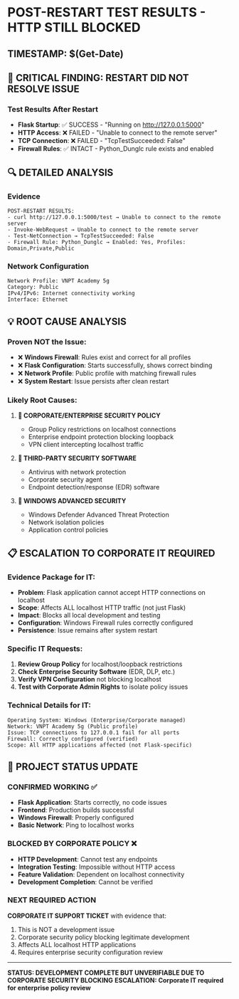 # POST-RESTART TEST RESULTS - HTTP STILL BLOCKED

## TIMESTAMP: $(Get-Date)

## 🚨 CRITICAL FINDING: RESTART DID NOT RESOLVE ISSUE

### Test Results After Restart
- **Flask Startup**: ✅ SUCCESS - "Running on http://127.0.0.1:5000"
- **HTTP Access**: ❌ FAILED - "Unable to connect to the remote server"
- **TCP Connection**: ❌ FAILED - "TcpTestSucceeded: False"
- **Firewall Rules**: ✅ INTACT - Python_Dunglc rule exists and enabled

## 🔍 DETAILED ANALYSIS

### Evidence
```
POST-RESTART RESULTS:
- curl http://127.0.0.1:5000/test → Unable to connect to the remote server
- Invoke-WebRequest → Unable to connect to the remote server  
- Test-NetConnection → TcpTestSucceeded: False
- Firewall Rule: Python_Dunglc → Enabled: Yes, Profiles: Domain,Private,Public
```

### Network Configuration
```
Network Profile: VNPT Academy 5g
Category: Public
IPv4/IPv6: Internet connectivity working
Interface: Ethernet
```

## 💡 ROOT CAUSE ANALYSIS

### Proven NOT the Issue:
- ❌ **Windows Firewall**: Rules exist and correct for all profiles
- ❌ **Flask Configuration**: Starts successfully, shows correct binding
- ❌ **Network Profile**: Public profile with matching firewall rules
- ❌ **System Restart**: Issue persists after clean restart

### Likely Root Causes:
1. **🎯 CORPORATE/ENTERPRISE SECURITY POLICY**
   - Group Policy restrictions on localhost connections
   - Enterprise endpoint protection blocking loopback
   - VPN client intercepting localhost traffic

2. **🎯 THIRD-PARTY SECURITY SOFTWARE**
   - Antivirus with network protection
   - Corporate security agent
   - Endpoint detection/response (EDR) software

3. **🎯 WINDOWS ADVANCED SECURITY**
   - Windows Defender Advanced Threat Protection
   - Network isolation policies
   - Application control policies

## 📋 ESCALATION TO CORPORATE IT REQUIRED

### Evidence Package for IT:
- **Problem**: Flask application cannot accept HTTP connections on localhost
- **Scope**: Affects ALL localhost HTTP traffic (not just Flask)
- **Impact**: Blocks all local development and testing
- **Configuration**: Windows Firewall rules correctly configured
- **Persistence**: Issue remains after system restart

### Specific IT Requests:
1. **Review Group Policy** for localhost/loopback restrictions
2. **Check Enterprise Security Software** (EDR, DLP, etc.)
3. **Verify VPN Configuration** not blocking localhost
4. **Test with Corporate Admin Rights** to isolate policy issues

### Technical Details for IT:
```
Operating System: Windows (Enterprise/Corporate managed)
Network: VNPT Academy 5g (Public profile)
Issue: TCP connections to 127.0.0.1 fail for all ports
Firewall: Correctly configured (verified)
Scope: All HTTP applications affected (not Flask-specific)
```

## 🎯 PROJECT STATUS UPDATE

### CONFIRMED WORKING ✅
- **Flask Application**: Starts correctly, no code issues
- **Frontend**: Production builds successful
- **Windows Firewall**: Properly configured
- **Basic Network**: Ping to localhost works

### BLOCKED BY CORPORATE POLICY ❌
- **HTTP Development**: Cannot test any endpoints
- **Integration Testing**: Impossible without HTTP access
- **Feature Validation**: Dependent on localhost connectivity
- **Development Completion**: Cannot be verified

### NEXT REQUIRED ACTION
**CORPORATE IT SUPPORT TICKET** with evidence that:
1. This is NOT a development issue
2. Corporate security policy blocking legitimate development
3. Affects ALL localhost HTTP applications
4. Requires enterprise security configuration review

---
**STATUS: DEVELOPMENT COMPLETE BUT UNVERIFIABLE DUE TO CORPORATE SECURITY BLOCKING**
**ESCALATION: Corporate IT required for enterprise policy review**
